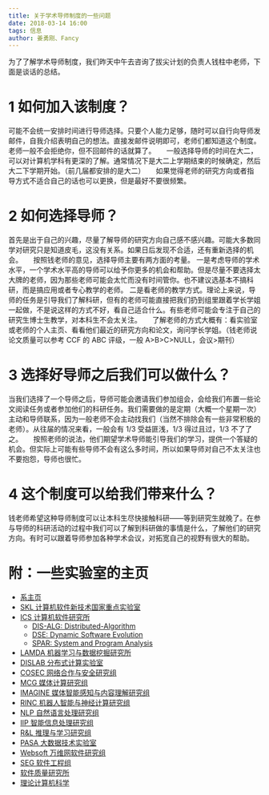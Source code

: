 ```yaml
---
title: 关于学术导师制度的一些问题
date: 2018-03-14 16:00
tags: 信息
author: 姜勇刚、Fancy
---
```


为了了解学术导师制度，我们昨天中午去咨询了拔尖计划的负责人钱柱中老师，下面是谈话的总结。

# 1 如何加入该制度？
可能不会统一安排时间进行导师选择。只要个人能力足够，随时可以自行向导师发邮件，自我介绍表明自己的想法。直接发邮件说明即可，老师们都知道这个制度。老师一般不会拒绝你，但不回邮件的话就算了。
　
一般选择导师的时间在大二，可以对计算机学科有更深的了解。通常情况下是大二上学期结束的时候确定，然后大二下学期开始。（前几届都安排的是大二）
　
如果觉得老师的研究方向或者指导方式不适合自己的话也可以更换，但是最好不要很频繁。

# 2 如何选择导师？
首先是出于自己的兴趣，尽量了解导师的研究方向自己感不感兴趣。可能大多数同学对研究只是知道皮毛，这没有关系。如果日后发现不合适，还有重新选择的机会。
　
按照钱老师的意见，选择导师主要有两方面的考量。
一是考虑导师的学术水平，一个学术水平高的导师可以给予你更多的机会和帮助。但是尽量不要选择太大牌的老师，因为那些老师可能会太忙而没有时间管你。也不建议选基本不搞科研，而是搞应用或者专心教学的老师。
二是看老师的教学方式。理论上来说，导师的任务是引导我们了解科研，但有的老师可能直接把我们扔到组里跟着学长学姐一起做，不是说这样的方式不好，看自己适合什么。有些老师可能会专注于自己的研究生博士生教学，对本科生不会太关注。
　
了解老师的方式大概有：看实验室或老师的个人主页、看看他们最近的研究方向和论文，询问学长学姐。（钱老师说论文质量可以参考 CCF 的 ABC 评级，一般 A>B>C>NULL，会议>期刊）

# 3 选择好导师之后我们可以做什么？
当我们选择了一个导师之后，导师可能会邀请我们参加组会，会给我们布置一些论文阅读任务或者参加他们的科研任务。我们需要做的是定期（大概一个星期一次）主动和导师联系，因为一般老师不会主动找我们（当然不排除会有一些非常积极的老师）。从往届的情况来看，一般会有 1/3 受益匪浅，1/3 得过且过，1/3 不了了之。
　
按照老师的说法，他们期望学术导师能引导我们的学习，提供一个答疑的机会。但实际上可能有些导师不会有这么多时间，所以如果导师对自己不太关注也不要抱怨，导师也很忙。

# 4 这个制度可以给我们带来什么？
钱老师希望这种导师制度可以让本科生尽快接触科研——等到研究生就晚了。在参与导师的科研活动的过程中我们可以了解到科研做的事情是什么，了解他们的研究方向。有时可以跟着导师参加各种学术会议，对拓宽自己的视野有很大的帮助。

# 附：一些实验室的主页

- [系主页](https://cs.nju.edu.cn)
- [SKL 计算机软件新技术国家重点实验室](http://keysoftlab.nju.edu.cn/)
- [ICS 计算机软件研究所](http://moon.nju.edu.cn/)
	- [DIS-ALG: Distributed-Algorithm](http://www.bigoh.net/wiki)
	- [DSE: Dynamic Software Evolution](http://moon.nju.edu.cn/dse/)
	- [SPAR: System and Program Analysis](http://moon.nju.edu.cn/spar/)
- [LAMDA 机器学习与数据挖掘研究所](http://lamda.nju.edu.cn)
- [DISLAB 分布式计算实验室](http://dislab.nju.edu.cn/)
- [COSEC 网络合作与安全研究组](http://cosec.nju.edu.cn/)
- [MCG 媒体计算研究组](http://mcg.nju.edu.cn/)
- [IMAGINE 媒体智能感知与内容理解研究组](http://cs.nju.edu.cn/lutong/)
- [RINC 机器人智能与神经计算研究组](http://cs.nju.edu.cn/rinc)
- [NLP 自然语言处理研究组](http://nlp.nju.edu.cn/)
- [IIP 智能信息处理研究组](http://iip.nju.edu.cn)
- [R&L 推理与学习研究组](http://cs.nju.edu.cn/rl)
- [PASA 大数据技术实验室](http://pasa-bigdata.nju.edu.cn/)
- [Websoft 万维网软件研究组](http://ws.nju.edu.cn/?lang=chinese)
- [SEG 软件工程组](http://seg.nju.edu.cn/)
- [软件质量研究所](http://jisq.nju.edu.cn/)
- [理论计算机科学](http://tcs.nju.edu.cn/)